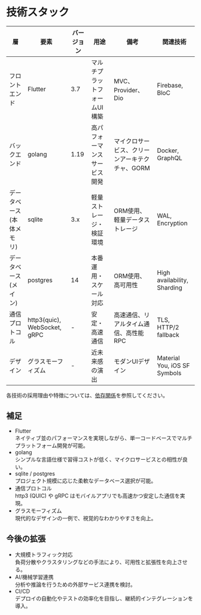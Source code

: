 # 技術スタック

| 層 | 要素 | バージョン | 用途 | 備考 | 関連技術 |
|--- | --- |--- |--- |--- |--- |
| フロントエンド | Flutter | 3.7 | マルチプラットフォームUI構築 | MVC、Provider、Dio | Firebase, BloC |
| バックエンド | golang | 1.19 | 高パフォーマンスサービス開発 | マイクロサービス、クリーンアーキテクチャ、GORM | Docker, GraphQL |
| データベース(本体メモリ) | sqlite | 3.x | 軽量ストレージ・検証環境 | ORM使用、軽量データストレージ | WAL, Encryption |
| データベース(メイン) | postgres | 14 | 本番運用・スケール対応 | ORM使用、高可用性 | High availability, Sharding |
| 通信プロトコル | http3(quic), WebSocket, gRPC | - | 安定・高速通信 | 高速通信、リアルタイム通信、高性能RPC | TLS, HTTP/2 fallback |
| デザイン | グラスモーフィズム | - | 近未来感の演出 | モダンUIデザイン | Material You, iOS SF Symbols |

各技術の採用理由や特徴については、[依存関係](./dependencies.md)を参照してください。

## 補足
- Flutter  
  ネイティブ並のパフォーマンスを実現しながら、単一コードベースでマルチプラットフォーム開発が可能。  
- golang  
  シンプルな言語仕様で習得コストが低く、マイクロサービスとの相性が良い。  
- sqlite / postgres  
  プロジェクト規模に応じた柔軟なデータベース選択が可能。  
- 通信プロトコル  
  http3 (QUIC) や gRPC はモバイルアプリでも高速かつ安定した通信を実現。  
- グラスモーフィズム  
  現代的なデザインの一例で、視覚的なわかりやすさを向上。

## 今後の拡張
- 大規模トラフィック対応  
  負荷分散やクラスタリングなどの手法により、可用性と拡張性を向上させる。  
- AI/機械学習連携  
  分析や推論を行うための外部サービス連携を検討。  
- CI/CD  
  デプロイの自動化やテストの効率化を目指し、継続的インテグレーションを導入。
